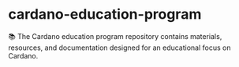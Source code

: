 # cardano-education-program
 📚 The Cardano education program repository contains materials, resources, and documentation designed for an educational focus on Cardano.
